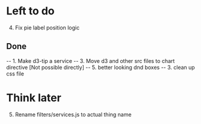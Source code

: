 Left to do
==========

4. Fix pie label position logic

Done
-----
-- 1. Make d3-tip a service
-- 3. Move d3 and other src files to chart directive [Not possible directly]
-- 5. better looking dnd boxes
-- 3. clean up css file

Think later
============
5. Rename filters/services.js to actual thing name